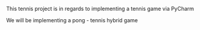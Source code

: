 This tennis project is in regards to implementing a tennis game via PyCharm

We will be implementing a pong - tennis hybrid game


